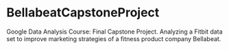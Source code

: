 # BellabeatCapstoneProject
Google Data Analysis Course: Final Capstone Project. Analyzing a Fitbit data set to improve marketing strategies of a fitness product company Bellabeat. 
